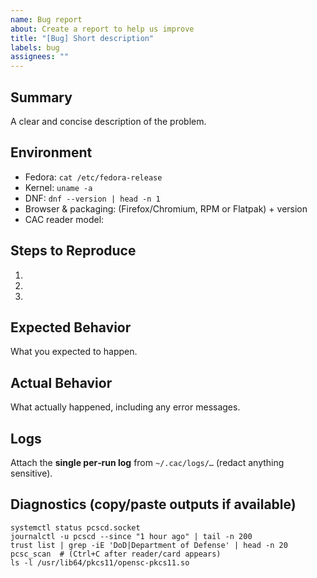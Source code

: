 ```yaml
---
name: Bug report
about: Create a report to help us improve
title: "[Bug] Short description"
labels: bug
assignees: ""
---
```




## Summary



A clear and concise description of the problem.



## Environment



- Fedora: `cat /etc/fedora-release`
- Kernel: `uname -a`
- DNF: `dnf --version | head -n 1`
- Browser & packaging: (Firefox/Chromium, RPM or Flatpak) + version
- CAC reader model:



## Steps to Reproduce



1. 
2. 
3. 



## Expected Behavior



What you expected to happen.

## 

## Actual Behavior



What actually happened, including any error messages.



## Logs



Attach the **single per‑run log** from `~/.cac/logs/…` (redact anything sensitive).

 

## Diagnostics (copy/paste outputs if available)



```
systemctl status pcscd.socket
journalctl -u pcscd --since "1 hour ago" | tail -n 200
trust list | grep -iE 'DoD|Department of Defense' | head -n 20
pcsc_scan  # (Ctrl+C after reader/card appears)
ls -l /usr/lib64/pkcs11/opensc-pkcs11.so
```
